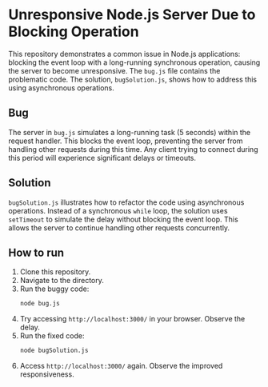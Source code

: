# Unresponsive Node.js Server Due to Blocking Operation

This repository demonstrates a common issue in Node.js applications: blocking the event loop with a long-running synchronous operation, causing the server to become unresponsive. The `bug.js` file contains the problematic code.  The solution, `bugSolution.js`, shows how to address this using asynchronous operations.

## Bug

The server in `bug.js` simulates a long-running task (5 seconds) within the request handler.  This blocks the event loop, preventing the server from handling other requests during this time.  Any client trying to connect during this period will experience significant delays or timeouts.

## Solution

`bugSolution.js` illustrates how to refactor the code using asynchronous operations.  Instead of a synchronous `while` loop, the solution uses `setTimeout` to simulate the delay without blocking the event loop.  This allows the server to continue handling other requests concurrently.

## How to run

1.  Clone this repository.
2.  Navigate to the directory.
3.  Run the buggy code:
    ```bash
    node bug.js
    ```
4.  Try accessing `http://localhost:3000/` in your browser. Observe the delay. 
5.  Run the fixed code:
    ```bash
    node bugSolution.js
    ```
6.  Access `http://localhost:3000/` again. Observe the improved responsiveness.